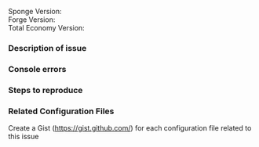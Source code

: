 Sponge Version:  
Forge Version:  
Total Economy Version:  

### Description of issue

### Console errors

### Steps to reproduce

### Related Configuration Files
Create a Gist (https://gist.github.com/) for each configuration file related to this issue
